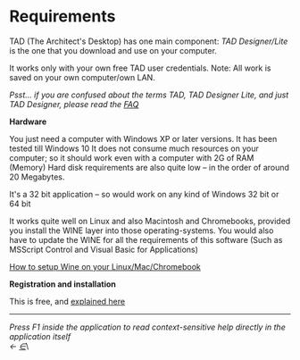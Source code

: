 # Requirements

TAD (The Architect's Desktop) has one main component: _TAD Designer/Lite_ is the one that you download and use on your computer.

It works only with your own free TAD user credentials. Note: All work is saved on your own computer/own LAN.

_Psst… if you are confused about the terms TAD, TAD Designer Lite, and just TAD Designer, please read the_ [_FAQ_](https://docs.teamtad.com/faq)

**Hardware**

You just need a computer with Windows XP or later versions. It has been tested till Windows 10 It does not consume much resources on your computer; so it should work even with a computer with 2G of RAM (Memory) Hard disk requirements are also quite low – in the order of around 20 Megabytes.

It's a 32 bit application – so would work on any kind of Windows 32 bit or 64 bit

It works quite well on Linux and also Macintosh and Chromebooks, provided you install the WINE layer into those operating-systems. You would also have to update the WINE for all the requirements of this software (Such as MSScript Control and Visual Basic for Applications)

[How to setup Wine on your Linux/Mac/Chromebook](https://docs.teamtad.com/wine)

**Registration and installation**

This is free, and [explained here](https://docs.teamtad.com/registration)

***

_Press F1 inside the application to read context-sensitive help directly in the application itself_\
_←_ [_∈_](https://docs.teamtad.com/to\_download\_and\_install\_tad?do=edit)\
